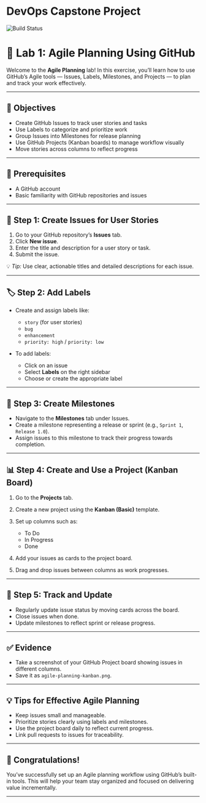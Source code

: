 # DevOps Capstone Project

![Build Status](https://github.com/Willie-Conway/devops-capstone-project/actions/workflows/ci-build.yaml/badge.svg)

# 📅 Lab 1: Agile Planning Using GitHub

Welcome to the **Agile Planning** lab! In this exercise, you’ll learn how to use GitHub’s Agile tools — Issues, Labels, Milestones, and Projects — to plan and track your work effectively.

---

## 🎯 Objectives

* Create GitHub Issues to track user stories and tasks
* Use Labels to categorize and prioritize work
* Group Issues into Milestones for release planning
* Use GitHub Projects (Kanban boards) to manage workflow visually
* Move stories across columns to reflect progress

---

## 🔧 Prerequisites

* A GitHub account
* Basic familiarity with GitHub repositories and issues

---

## 📝 Step 1: Create Issues for User Stories

1. Go to your GitHub repository’s **Issues** tab.
2. Click **New issue**.
3. Enter the title and description for a user story or task.
4. Submit the issue.

💡 *Tip:* Use clear, actionable titles and detailed descriptions for each issue.

---

## 🏷️ Step 2: Add Labels

* Create and assign labels like:

  * `story` (for user stories)
  * `bug`
  * `enhancement`
  * `priority: high` / `priority: low`

* To add labels:

  * Click on an issue
  * Select **Labels** on the right sidebar
  * Choose or create the appropriate label

---

## 🎯 Step 3: Create Milestones

* Navigate to the **Milestones** tab under Issues.
* Create a milestone representing a release or sprint (e.g., `Sprint 1`, `Release 1.0`).
* Assign issues to this milestone to track their progress towards completion.

---

## 📊 Step 4: Create and Use a Project (Kanban Board)

1. Go to the **Projects** tab.
2. Create a new project using the **Kanban (Basic)** template.
3. Set up columns such as:

   * To Do
   * In Progress
   * Done
4. Add your issues as cards to the project board.
5. Drag and drop issues between columns as work progresses.

---

## 🔄 Step 5: Track and Update

* Regularly update issue status by moving cards across the board.
* Close issues when done.
* Update milestones to reflect sprint or release progress.

---

## ✅ Evidence

* Take a screenshot of your GitHub Project board showing issues in different columns.
* Save it as `agile-planning-kanban.png`.

---

## 💡 Tips for Effective Agile Planning

* Keep issues small and manageable.
* Prioritize stories clearly using labels and milestones.
* Use the project board daily to reflect current progress.
* Link pull requests to issues for traceability.

---

## 🎉 Congratulations!

You’ve successfully set up an Agile planning workflow using GitHub’s built-in tools. This will help your team stay organized and focused on delivering value incrementally.

---


